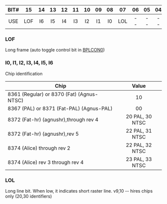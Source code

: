 | BIT# | 15 | 14 | 13 | 12 | 11 | 10 | 09 | 08 | 07 | 06 | 05 | 04 | 03 | 02 | 01 | 00 |
|:-:|:-:|:-:|:-:|:-:|:-:|:-:|:-:|:-:|:-:|:-:|:-:|:-:|:-:|:-:|:-:|:-:|
| USE | LOF | I6 | I5 | I4 | I3 | I2 | I1 | I0 | LOL | -- | -- | -- | -- | V10 | V9 | V8 |

### LOF
Long frame (auto toggle control bit in [BPLCON0](BPLCON0.md))

### I0, I1, I2, I3, I4, I5, I6
Chip identification


| Chip                                      | Value           |
|-------------------------------------------|:---------------:|
| 8361 (Regular) or 8370 (Fat) (Agnus-NTSC) | 10              |
| 8367 (PAL) or 8371 (Fat-PAL) (Agnus-PAL)  | 00              |
| 8372 (Fat-hr) (agnushr),through rev 4     | 20 PAL, 30 NTSC |
| 8372 (Fat-hr) (agnushr),rev 5             | 22 PAL, 31 NTSC |
| 8374 (Alice) through rev 2                | 22 PAL, 32 NTSC |
| 8374 (Alice) rev 3 through rev 4          | 23 PAL, 33 NTSC |


### LOL
Long line bit. When low, it indicates short raster line.
v9,10 -- hires chips only (20,30 identifiers)